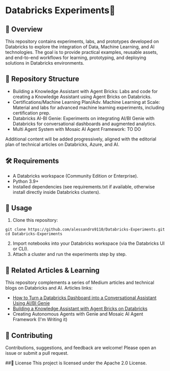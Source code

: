 # Databricks Experiments🚀

## 📌 Overview
This repository contains experiments, labs, and prototypes developed on Databricks to explore the integration of Data, Machine Learning, and AI technologies.
The goal is to provide practical examples, reusable assets, and end-to-end workflows for learning, prototyping, and deploying solutions in Databricks environments.

## 📂 Repository Structure
- Building a Knowledge Assistant with Agent Bricks: Labs and code for creating a Knowledge Assistant using Agent Bricks on Databricks.
- Certifications/Machine Learning Plan/Adv. Machine Learning at Scale: Material and labs for advanced machine learning experiments, including certification prep.
- Databricks AI-BI Genie: Experiments on integrating AI/BI Genie with Databricks for conversational dashboards and augmented analytics.
- Multi Agent System with Mosaic AI Agent Framework: TO DO

Additional content will be added progressively, aligned with the editorial plan of technical articles on Databricks, Azure, and AI.

## 🛠️ Requirements
- A Databricks workspace (Community Edition or Enterprise).
- Python 3.9+
- Installed dependencies (see requirements.txt if available, otherwise install directly inside Databricks clusters).

## 🚀 Usage
1. Clone this repository:
```
git clone https://github.com/alessandro9110/Databricks-Experiments.git
cd Databricks-Experiments
```
2. Import notebooks into your Databricks workspace (via the Databricks UI or CLI).
3. Attach a cluster and run the experiments step by step.

## 📖 Related Articles & Learning
This repository complements a series of Medium articles and technical blogs on Databricks and AI.
Articles links:
- [How to Turn a Databricks Dashboard into a Conversational Assistant Using AI/BI Genie](https://medium.com/@a.armillotta91/how-to-turn-a-databricks-dashboard-into-a-conversational-assistant-using-ai-bi-genie-49aa880201d2)
- [Building a Knowledge Assistant with Agent Bricks on Databricks](https://medium.com/@a.armillotta91/building-a-knowledge-assistant-with-agent-bricks-on-databricks-e5f40e0b2e57)
- Creating Autonomous Agents with Genie and Mosaic AI Agent Framework (I'm Writing it)

## 🤝 Contributing
Contributions, suggestions, and feedback are welcome! Please open an issue or submit a pull request.

##📜 License
This project is licensed under the Apache 2.0 License.
